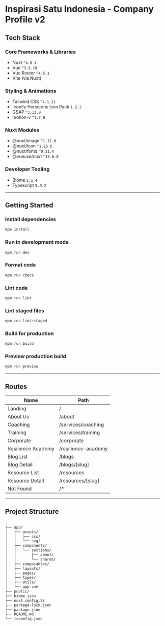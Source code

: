 # Inspirasi Satu Indonesia - Company Profile v2

## Tech Stack

### Core Frameworks & Libraries
- Nuxt `^4.0.1`
- Vue `^3.5.18`
- Vue Router `^4.5.1`
- Vite (via Nuxt)

### Styling & Animations
- Tailwind CSS `^4.1.11`
- Iconify Heroicons Icon Pack `1.2.2`
- GSAP `^3.13.0`
- motion-v `^1.7.0`

### Nuxt Modules
- @nuxt/image `^1.11.0`
- @nuxt/icon `^1.15.0`
- @nuxt/fonts `^0.11.4`
- @vueuse/nuxt `^13.6.0`

### Developer Tooling
- Biome `2.1.4`
- Typescript `5.9.2`

---

## Getting Started

### Install dependencies

```bash
npm install
```

### Run in development mode

```bash
npm run dev
```

### Format code

```bash
npm run check
```

### Lint code

```bash
npm run lint
```

### Lint staged files

```bash
npm run lint:staged
```

### Build for production

```bash
npm run build
```

### Preview production build

```bash
npm run preview
```
---

## Routes

| Name               	| Path                	|
|--------------------	|---------------------	|
| Landing            	| /                   	|
| About Us           	| /about              	|
| Coaching           	| /services/coaching  	|
| Training           	| /services/training  	|
| Corporate          	| /corporate          	|
| Resilience Academy 	| /resilience-academy 	|
| Blog List          	| /blogs              	|
| Blog Detail        	| /blogs/[slug]       	|
| Resource List      	| /resources          	|
| Resource Detail    	| /resources/[slug]    	|
| Not Found          	| /*                  	|

---

## Project Structure

```bash
.
├── app/
│   ├── assets/
│   │   ├── css/
│   │   └── svg/
│   ├── components/
│   │   └── sections/
│   │       ├── about/
│   │       └── shared/
│   ├── composables/
│   ├── layouts/
│   ├── pages/
│   ├── types/
│   ├── utils/
│   └── app.vue
├── public/
├── biome.json
├── nuxt.config.ts
├── package-lock.json
├── package.json
├── README.md
└── tsconfig.json

```
